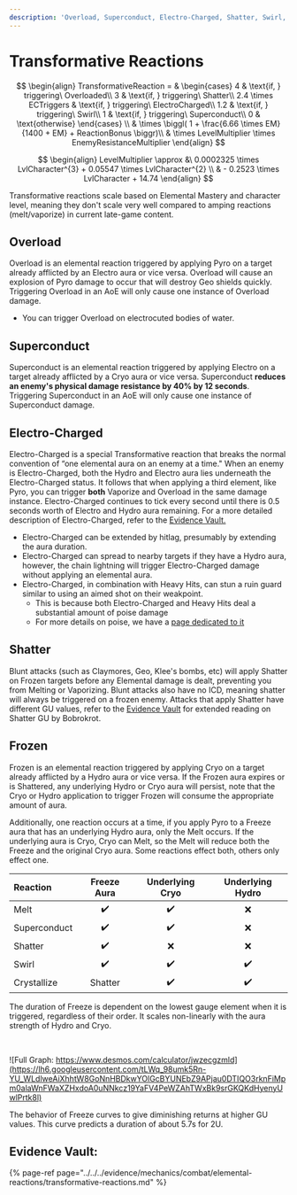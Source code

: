 ```yaml
---
description: 'Overload, Superconduct, Electro-Charged, Shatter, Swirl, and Crystallize.'
---
```


# Transformative Reactions

$$
\begin{align}
TransformativeReaction = &
\begin{cases}
4 & \text{if, } triggering\ Overloaded\\
3 & \text{if, } triggering\ Shatter\\
2.4 \times ECTriggers & \text{if, } triggering\ ElectroCharged\\
1.2 & \text{if, } triggering\ Swirl\\
1 & \text{if, } triggering\ Superconduct\\
0 & \text{otherwise}
\end{cases}
\\
& \times \biggl( 1 + \frac{6.66 \times EM}{1400 + EM} + ReactionBonus \biggr)\\
& \times LevelMultiplier \times EnemyResistanceMultiplier
\end{align}
$$

$$
\begin{align}
LevelMultiplier \approx &\ 0.0002325 \times LvlCharacter^{3} + 0.05547 \times LvlCharacter^{2} \\
& - 0.2523 \times LvlCharacter + 14.74
\end{align}
$$

Transformative reactions scale based on Elemental Mastery and character level, meaning they don't scale very well compared to amping reactions \(melt/vaporize\) in current late-game content.

## **Overload**

Overload is an elemental reaction triggered by applying Pyro on a target already afflicted by an Electro aura or vice versa. Overload will cause an explosion of Pyro damage to occur that will destroy Geo shields quickly. Triggering Overload in an AoE will only cause one instance of Overload damage.

* You can trigger Overload on electrocuted bodies of water.

## **Superconduct**

Superconduct is an elemental reaction triggered by applying Electro on a target already afflicted by a Cryo aura or vice versa. Superconduct **reduces an enemy's physical damage resistance by 40% by 12 seconds**. Triggering Superconduct in an AoE will only cause one instance of Superconduct damage.

## Electro-Charged

Electro-Charged is a special Transformative reaction that breaks the normal convention of “one elemental aura on an enemy at a time." When an enemy is Electro-Charged, both the Hydro and Electro aura lies underneath the Electro-Charged status. It follows that when applying a third element, like Pyro, you can trigger **both** Vaporize and Overload in the same damage instance. Electro-Charged continues to tick every second until there is 0.5 seconds worth of Electro and Hydro aura remaining. For a more detailed description of Electro-Charged, refer to the [Evidence Vault.](https://library.keqingmains.com/evidence/mechanics/combat/elemental-reactions/transformative-reactions#electrocharged)

* Electro-Charged can be extended by hitlag, presumably by extending the aura duration.
* Electro-Charged can spread to nearby targets if they have a Hydro aura, however, the chain lightning will trigger Electro-Charged damage without applying an elemental aura.
* Electro-Charged, in combination with Heavy Hits, can stun a ruin guard similar to using an aimed shot on their weakpoint.
  * This is because both Electro-Charged and Heavy Hits deal a substantial amount of poise damage
  * For more details on poise, we have a [page dedicated to it](../poise.md)

## Shatter

Blunt attacks \(such as Claymores, Geo, Klee's bombs, etc\) will apply Shatter on Frozen targets before any Elemental damage is dealt, preventing you from Melting or Vaporizing. Blunt attacks also have no ICD, meaning shatter will always be triggered on a frozen enemy. Attacks that apply Shatter have different GU values, refer to the [Evidence Vault](https://library.keqingmains.com/evidence/mechanics/combat/elemental-reactions/transformative-reactions#various-gu-values-of-shatter-based-on-different-types-of-attacks) for extended reading on Shatter GU by Bobrokrot.

## Frozen

Frozen is an elemental reaction triggered by applying Cryo on a target already afflicted by a Hydro aura or vice versa. If the Frozen aura expires or is Shattered, any underlying Hydro or Cryo aura will persist, note that the Cryo or Hydro application to trigger Frozen will consume the appropriate amount of aura. 

Additionally, one reaction occurs at a time, if you apply Pyro to a Freeze aura that has an underlying Hydro aura, only the Melt occurs. If the underlying aura is Cryo, Cryo can Melt, so the Melt will reduce both the Freeze and the original Cryo aura. Some reactions effect both, others only effect one.

| Reaction | Freeze Aura | Underlying Cryo | Underlying Hydro |
| :--- | :---: | :---: | :---: |
| Melt |  ✔️ | ✔️ | ❌ |
| Superconduct |  ✔️ | ✔️ | ❌ |
| Shatter |  ✔️ | ❌ | ❌ |
| Swirl |  ✔️ | ✔️ | ✔️ |
| Crystallize | Shatter | ✔️ | ✔️ |

The duration of Freeze is dependent on the lowest gauge element when it is triggered, regardless of their order. It scales non-linearly with the aura strength of Hydro and Cryo.

‌

![Full Graph: https://www.desmos.com/calculator/jwzecgzmld](https://lh6.googleusercontent.com/tLWq_98umk5Rn-YU_WLdlweAiXhhtW8GoNnHBDkwYOlGcBYUNEbZ9APjau0DTIQO3rknFiMpm0alaWnFWaXZHxdoA0uNNkcz19YaFV4PeWZAhTWxBk9srGKQKdHyenyUwlPrtk8l)

The behavior of Freeze curves to give diminishing returns at higher GU values. This curve predicts a duration of about 5.7s for 2U.

## Evidence Vault:

{% page-ref page="../../../evidence/mechanics/combat/elemental-reactions/transformative-reactions.md" %}





